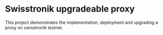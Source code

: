 # Swisstronik upgradeable proxy

This project demonstrates the implementation, deployment and upgrading a proxy on swisstronik testnet.
